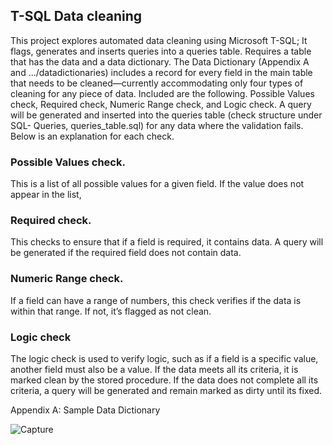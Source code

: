 ## T-SQL Data cleaning 
This project explores automated data cleaning using Microsoft T-SQL; It flags, generates and inserts queries into a queries table. Requires a table that has the data and a data dictionary. The Data Dictionary (Appendix A and .../datadictionaries) includes a record for every field in the main table that needs to be cleaned—currently accommodating only four types of cleaning for any piece of data. Included are the following. Possible Values check, Required check, Numeric Range check, and Logic check. A query will be generated and inserted into the queries table (check structure under SQL- Queries, queries_table.sql) for any data where the validation fails.
Below is an explanation for each check. 
### Possible Values check. 
This is a list of all possible values for a given field.  If the value does not appear in the list, 
### Required check.
This checks to ensure that if a field is required, it contains data.  A query will be generated if the required field does not contain data.
### Numeric Range check.
If a field can have a range of numbers, this check verifies if the data is within that range. If not, it’s flagged as not clean.
### Logic check
The logic check is used to verify logic, such as if a field is a specific value, another field must also be a value.  If the data meets all its criteria, it is marked clean by the stored procedure.  If the data does not complete all its criteria, a query will be generated and remain marked as dirty until its fixed.


Appendix A:  Sample Data Dictionary

![Capture](https://user-images.githubusercontent.com/112645280/205678770-43428f19-dd6d-4873-8a0e-a51c0fcf0422.JPG)


